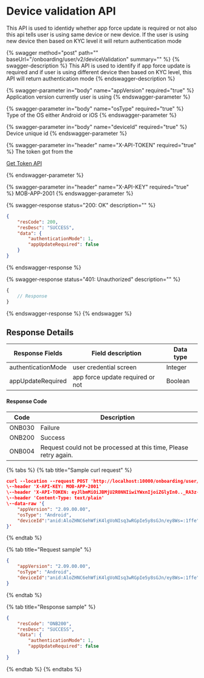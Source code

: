 # Device validation API

This API is used to identidy whether app force update is required or not also this api tells user is using same device or new device.  If the user is using new device then based on KYC level it will return authentication mode

{% swagger method="post" path="" baseUrl="<domain>/onboarding/user/v2/deviceValidation" summary="" %}
{% swagger-description %}
This API is used to identify if app force update is required and if user is using different device then based on KYC level, this API will return authentication mode
{% endswagger-description %}

{% swagger-parameter in="body" name="appVersion" required="true" %}
Application version currently user is using
{% endswagger-parameter %}

{% swagger-parameter in="body" name="osType" required="true" %}
Type of the OS either Android or iOS
{% endswagger-parameter %}

{% swagger-parameter in="body" name="deviceId" required="true" %}
Device unique id
{% endswagger-parameter %}

{% swagger-parameter in="header" name="X-API-TOKEN" required="true" %}
The token got from the 

[Get Token API](../../../../../../../../market-place/api-specification/version-1/get-token-api.md)


{% endswagger-parameter %}

{% swagger-parameter in="header" name="X-API-KEY" required="true" %}
MOB-APP-2001
{% endswagger-parameter %}

{% swagger-response status="200: OK" description="" %}
```json
{
    "resCode": 200,
    "resDesc": "SUCCESS",
    "data": {
        "authenticationMode": 1,
        "appUpdateRequired": false
    }
}
```
{% endswagger-response %}

{% swagger-response status="401: Unauthorized" description="" %}
```javascript
{
    // Response
}
```
{% endswagger-response %}
{% endswagger %}

## Response Details

| Response Fields    | Field description                | Data type |
| ------------------ | -------------------------------- | --------- |
| authenticationMode | user credential screen           | Integer   |
| appUpdateRequired  | app force update required or not | Boolean   |

#### Response Code

| Code   | Description                                                      |
| ------ | ---------------------------------------------------------------- |
| ONB030 | Failure                                                          |
| ONB200 | Success                                                          |
| ONB004 | Request could not be processed at this time, Please retry again. |

{% tabs %}
{% tab title="Sample curl request" %}
```json
curl --location --request POST 'http://localhost:10000/onboarding/user/deviceValidation/v1' \
\--header 'X-API-KEY: MOB-APP-2001'
\--header 'X-API-TOKEN: eyJlbmMiOiJBMjU2R0NNIiwiYWxnIjoiZGlyIn0.._RA3z-Y4pkwPgXze.pMpkY7bSU8NhOTjcStl725tvHk88oF3ZV78VqVy-piPXpTKTYOW0BbBTaerdl0PGWBc51At218RFQ-aD-sNrmABVpW8Mz5y-8-r-AqL6sqJe_v4_J6iXRRNdQBAUKdljP8R9Gq_uSkZFCD99cBbbSrUoWHWY-7CcS3Uxbl6248EIaPj2XEFi1kQcCjT36ACwrnPZaFD7XeTtBw.SMEtkiIyesQYBwE_9QZBew'
\--header 'Content-Type: text/plain'
\--data-raw '{
    "appVersion": "2.09.00.00",
    "osType": "Android",
    "deviceId":"anid:AloZHNC6ehWfiK4lgVoNIsq3wRGpIe5y8sGJn/ey8Ws=:1ffe"
}'
```
{% endtab %}

{% tab title="Request sample" %}
```json
{
    "appVersion": "2.09.00.00",
    "osType": "Android",
    "deviceId":"anid:AloZHNC6ehWfiK4lgVoNIsq3wRGpIe5y8sGJn/ey8Ws=:1ffe"
}
```
{% endtab %}

{% tab title="Response sample" %}
```json
{
    "resCode": "ONB200",
    "resDesc": "SUCCESS",
    "data": {
        "authenticationMode": 1,
        "appUpdateRequired": false
    }
}
```
{% endtab %}
{% endtabs %}
